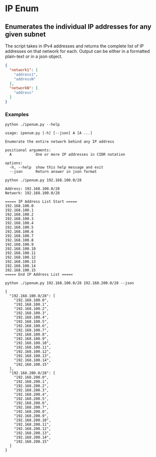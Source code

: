 # IP Enum

## Enumerates the individual IP addresses for any given subnet

The script takes in IPv4 addresses and returns the complete list of IP addresses on that network for each. Output can be either in a formatted plain-text or in a json object.

```json
{
  "network1": [
    "address1",
    "addressN"
  ],
  "networkN": [
    "address"
  ]
}
```

### Examples

`python ./ipenum.py --help`
```
usage: ipenum.py [-h] [--json] A [A ...]

Enumerate the entire network behind any IP address

positional arguments:
  A           One or more IP addresses in CIDR notation

options:
  -h, --help  show this help message and exit
  --json      Return answer in json format
```


`python ./ipenum.py 192.168.100.0/28`
```
Address: 192.168.100.0/28
Network: 192.168.100.0/28

===== IP Address List Start =====
192.168.100.0
192.168.100.1
192.168.100.2
192.168.100.3
192.168.100.4
192.168.100.5
192.168.100.6
192.168.100.7
192.168.100.8
192.168.100.9
192.168.100.10
192.168.100.11
192.168.100.12
192.168.100.13
192.168.100.14
192.168.100.15
===== End IP Address List =====
```

`python ./ipenum.py 192.168.100.0/28 192.168.200.0/28 --json`
```
{
  "192.168.100.0/28": [
    "192.168.100.0",
    "192.168.100.1",
    "192.168.100.2",
    "192.168.100.3",
    "192.168.100.4",
    "192.168.100.5",
    "192.168.100.6",
    "192.168.100.7",
    "192.168.100.8",
    "192.168.100.9",
    "192.168.100.10",
    "192.168.100.11",
    "192.168.100.12",
    "192.168.100.13",
    "192.168.100.14",
    "192.168.100.15"
  ],
  "192.168.200.0/28": [
    "192.168.200.0",
    "192.168.200.1",
    "192.168.200.2",
    "192.168.200.3",
    "192.168.200.4",
    "192.168.200.5",
    "192.168.200.6",
    "192.168.200.7",
    "192.168.200.8",
    "192.168.200.9",
    "192.168.200.10",
    "192.168.200.11",
    "192.168.200.12",
    "192.168.200.13",
    "192.168.200.14",
    "192.168.200.15"
  ]
}
```

